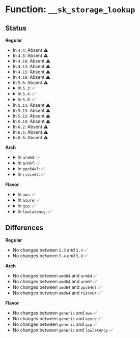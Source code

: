 # Function: <code>__sk_storage_lookup</code>

## Status
<b>Regular</b>
<ul>
<li>
In <code>4.4</code>: Absent ⚠️
</li>
<li>
In <code>4.8</code>: Absent ⚠️
</li>
<li>
In <code>4.10</code>: Absent ⚠️
</li>
<li>
In <code>4.13</code>: Absent ⚠️
</li>
<li>
In <code>4.15</code>: Absent ⚠️
</li>
<li>
In <code>4.18</code>: Absent ⚠️
</li>
<li>
In <code>5.0</code>: Absent ⚠️
</li>
<li>
<details>
<summary>In <code>5.3</code>: ✅</summary>

```c
struct bpf_sk_storage_data *__sk_storage_lookup(struct bpf_sk_storage *sk_storage, struct bpf_sk_storage_map *smap, bool cacheit_lockit);
```

**Collision:** Unique Static

**Inline:** No

**Transformation:** False

**Instances:**

```
In net/core/bpf_sk_storage.c (ffffffff81952a00)
Location: net/core/bpf_sk_storage.c:259
Inline: False
Direct callers:
  - net/core/bpf_sk_storage.c:bpf_sk_storage_get
  - net/core/bpf_sk_storage.c:bpf_fd_sk_storage_lookup_elem
  - net/core/bpf_sk_storage.c:sk_storage_delete
  - net/core/bpf_sk_storage.c:sk_storage_update
  - net/core/bpf_sk_storage.c:sk_storage_update
```
**Symbols:**

```
ffffffff81952a00-ffffffff81952acc: __sk_storage_lookup (STB_LOCAL)
```
</details>
</li>
<li>
<details>
<summary>In <code>5.4</code>: ✅</summary>

```c
struct bpf_sk_storage_data *__sk_storage_lookup(struct bpf_sk_storage *sk_storage, struct bpf_sk_storage_map *smap, bool cacheit_lockit);
```

**Collision:** Unique Static

**Inline:** No

**Transformation:** False

**Instances:**

```
In net/core/bpf_sk_storage.c (ffffffff81988d50)
Location: net/core/bpf_sk_storage.c:261
Inline: False
Direct callers:
  - net/core/bpf_sk_storage.c:bpf_sk_storage_get
  - net/core/bpf_sk_storage.c:bpf_fd_sk_storage_lookup_elem
  - net/core/bpf_sk_storage.c:sk_storage_delete
  - net/core/bpf_sk_storage.c:sk_storage_update
  - net/core/bpf_sk_storage.c:sk_storage_update
```
**Symbols:**

```
ffffffff81988d50-ffffffff81988e1c: __sk_storage_lookup (STB_LOCAL)
```
</details>
</li>
<li>
<details>
<summary>In <code>5.8</code>: ✅</summary>

```c
struct bpf_sk_storage_data *__sk_storage_lookup(struct bpf_sk_storage *sk_storage, struct bpf_sk_storage_map *smap, bool cacheit_lockit);
```

**Collision:** Unique Static

**Inline:** No

**Transformation:** False

**Instances:**

```
In net/core/bpf_sk_storage.c (ffffffff81a60a10)
Location: net/core/bpf_sk_storage.c:262
Inline: False
Direct callers:
  - net/core/bpf_sk_storage.c:bpf_sk_storage_diag_put
  - net/core/bpf_sk_storage.c:bpf_sk_storage_delete
  - net/core/bpf_sk_storage.c:bpf_sk_storage_get
  - net/core/bpf_sk_storage.c:bpf_fd_sk_storage_delete_elem
  - net/core/bpf_sk_storage.c:bpf_fd_sk_storage_lookup_elem
  - net/core/bpf_sk_storage.c:sk_storage_update
  - net/core/bpf_sk_storage.c:sk_storage_update
```
**Symbols:**

```
ffffffff81a60a10-ffffffff81a60abd: __sk_storage_lookup (STB_LOCAL)
```
</details>
</li>
<li>
In <code>5.11</code>: Absent ⚠️
</li>
<li>
In <code>5.13</code>: Absent ⚠️
</li>
<li>
In <code>5.15</code>: Absent ⚠️
</li>
<li>
In <code>5.19</code>: Absent ⚠️
</li>
<li>
In <code>6.2</code>: Absent ⚠️
</li>
<li>
In <code>6.5</code>: Absent ⚠️
</li>
<li>
In <code>6.8</code>: Absent ⚠️
</li>
</ul>
<b>Arch</b>
<ul>
<li>
<details>
<summary>In <code>arm64</code>: ✅</summary>

```c
struct bpf_sk_storage_data *__sk_storage_lookup(struct bpf_sk_storage *sk_storage, struct bpf_sk_storage_map *smap, bool cacheit_lockit);
```

**Collision:** Unique Static

**Inline:** No

**Transformation:** False

**Instances:**

```
In net/core/bpf_sk_storage.c (ffff800010c31388)
Location: net/core/bpf_sk_storage.c:261
Inline: False
Direct callers:
  - net/core/bpf_sk_storage.c:bpf_sk_storage_get
  - net/core/bpf_sk_storage.c:bpf_fd_sk_storage_lookup_elem
  - net/core/bpf_sk_storage.c:sk_storage_delete
  - net/core/bpf_sk_storage.c:sk_storage_update
  - net/core/bpf_sk_storage.c:sk_storage_update
```
**Symbols:**

```
ffff800010c31388-ffff800010c314dc: __sk_storage_lookup (STB_LOCAL)
```
</details>
</li>
<li>
<details>
<summary>In <code>armhf</code>: ✅</summary>

```c
struct bpf_sk_storage_data *__sk_storage_lookup(struct bpf_sk_storage *sk_storage, struct bpf_sk_storage_map *smap, bool cacheit_lockit);
```

**Collision:** Unique Static

**Inline:** No

**Transformation:** False

**Instances:**

```
In net/core/bpf_sk_storage.c (c0d47e0c)
Location: net/core/bpf_sk_storage.c:261
Inline: False
Direct callers:
  - net/core/bpf_sk_storage.c:bpf_sk_storage_get
  - net/core/bpf_sk_storage.c:bpf_fd_sk_storage_lookup_elem
  - net/core/bpf_sk_storage.c:sk_storage_delete
  - net/core/bpf_sk_storage.c:sk_storage_update
  - net/core/bpf_sk_storage.c:sk_storage_update
```
**Symbols:**

```
c0d47e0c-c0d47edc: __sk_storage_lookup (STB_LOCAL)
```
</details>
</li>
<li>
<details>
<summary>In <code>ppc64el</code>: ✅</summary>

```c
struct bpf_sk_storage_data *__sk_storage_lookup(struct bpf_sk_storage *sk_storage, struct bpf_sk_storage_map *smap, bool cacheit_lockit);
```

**Collision:** Unique Static

**Inline:** No

**Transformation:** False

**Instances:**

```
In net/core/bpf_sk_storage.c (c000000000d29f40)
Location: net/core/bpf_sk_storage.c:261
Inline: False
Direct callers:
  - net/core/bpf_sk_storage.c:bpf_sk_storage_get
  - net/core/bpf_sk_storage.c:bpf_fd_sk_storage_lookup_elem
  - net/core/bpf_sk_storage.c:sk_storage_delete
  - net/core/bpf_sk_storage.c:sk_storage_update
  - net/core/bpf_sk_storage.c:sk_storage_update
```
**Symbols:**

```
c000000000d29f40-c000000000d2a090: __sk_storage_lookup (STB_LOCAL)
```
</details>
</li>
<li>
<details>
<summary>In <code>riscv64</code>: ✅</summary>

```c
struct bpf_sk_storage_data *__sk_storage_lookup(struct bpf_sk_storage *sk_storage, struct bpf_sk_storage_map *smap, bool cacheit_lockit);
```

**Collision:** Unique Static

**Inline:** No

**Transformation:** False

**Instances:**

```
In net/core/bpf_sk_storage.c (ffffffe0007a6e86)
Location: net/core/bpf_sk_storage.c:261
Inline: False
Direct callers:
  - net/core/bpf_sk_storage.c:bpf_sk_storage_get
  - net/core/bpf_sk_storage.c:bpf_fd_sk_storage_lookup_elem
  - net/core/bpf_sk_storage.c:sk_storage_delete
  - net/core/bpf_sk_storage.c:sk_storage_update
  - net/core/bpf_sk_storage.c:sk_storage_update
```
**Symbols:**

```
ffffffe0007a6e86-ffffffe0007a6f2c: __sk_storage_lookup (STB_LOCAL)
```
</details>
</li>
</ul>
<b>Flavor</b>
<ul>
<li>
<details>
<summary>In <code>aws</code>: ✅</summary>

```c
struct bpf_sk_storage_data *__sk_storage_lookup(struct bpf_sk_storage *sk_storage, struct bpf_sk_storage_map *smap, bool cacheit_lockit);
```

**Collision:** Unique Static

**Inline:** No

**Transformation:** False

**Instances:**

```
In net/core/bpf_sk_storage.c (ffffffff81928bc0)
Location: net/core/bpf_sk_storage.c:261
Inline: False
Direct callers:
  - net/core/bpf_sk_storage.c:bpf_sk_storage_get
  - net/core/bpf_sk_storage.c:bpf_fd_sk_storage_lookup_elem
  - net/core/bpf_sk_storage.c:sk_storage_delete
  - net/core/bpf_sk_storage.c:sk_storage_update
  - net/core/bpf_sk_storage.c:sk_storage_update
```
**Symbols:**

```
ffffffff81928bc0-ffffffff81928c8c: __sk_storage_lookup (STB_LOCAL)
```
</details>
</li>
<li>
<details>
<summary>In <code>azure</code>: ✅</summary>

```c
struct bpf_sk_storage_data *__sk_storage_lookup(struct bpf_sk_storage *sk_storage, struct bpf_sk_storage_map *smap, bool cacheit_lockit);
```

**Collision:** Unique Static

**Inline:** No

**Transformation:** False

**Instances:**

```
In net/core/bpf_sk_storage.c (ffffffff818e2970)
Location: net/core/bpf_sk_storage.c:261
Inline: False
Direct callers:
  - net/core/bpf_sk_storage.c:bpf_sk_storage_get
  - net/core/bpf_sk_storage.c:bpf_fd_sk_storage_lookup_elem
  - net/core/bpf_sk_storage.c:sk_storage_delete
  - net/core/bpf_sk_storage.c:sk_storage_update
  - net/core/bpf_sk_storage.c:sk_storage_update
```
**Symbols:**

```
ffffffff818e2970-ffffffff818e2a3c: __sk_storage_lookup (STB_LOCAL)
```
</details>
</li>
<li>
<details>
<summary>In <code>gcp</code>: ✅</summary>

```c
struct bpf_sk_storage_data *__sk_storage_lookup(struct bpf_sk_storage *sk_storage, struct bpf_sk_storage_map *smap, bool cacheit_lockit);
```

**Collision:** Unique Static

**Inline:** No

**Transformation:** False

**Instances:**

```
In net/core/bpf_sk_storage.c (ffffffff81979d50)
Location: net/core/bpf_sk_storage.c:261
Inline: False
Direct callers:
  - net/core/bpf_sk_storage.c:bpf_sk_storage_get
  - net/core/bpf_sk_storage.c:bpf_fd_sk_storage_lookup_elem
  - net/core/bpf_sk_storage.c:sk_storage_delete
  - net/core/bpf_sk_storage.c:sk_storage_update
  - net/core/bpf_sk_storage.c:sk_storage_update
```
**Symbols:**

```
ffffffff81979d50-ffffffff81979e1c: __sk_storage_lookup (STB_LOCAL)
```
</details>
</li>
<li>
<details>
<summary>In <code>lowlatency</code>: ✅</summary>

```c
struct bpf_sk_storage_data *__sk_storage_lookup(struct bpf_sk_storage *sk_storage, struct bpf_sk_storage_map *smap, bool cacheit_lockit);
```

**Collision:** Unique Static

**Inline:** No

**Transformation:** False

**Instances:**

```
In net/core/bpf_sk_storage.c (ffffffff8199c280)
Location: net/core/bpf_sk_storage.c:261
Inline: False
Direct callers:
  - net/core/bpf_sk_storage.c:bpf_sk_storage_get
  - net/core/bpf_sk_storage.c:bpf_fd_sk_storage_lookup_elem
  - net/core/bpf_sk_storage.c:sk_storage_delete
  - net/core/bpf_sk_storage.c:sk_storage_update
  - net/core/bpf_sk_storage.c:sk_storage_update
```
**Symbols:**

```
ffffffff8199c280-ffffffff8199c34c: __sk_storage_lookup (STB_LOCAL)
```
</details>
</li>
</ul>

## Differences
<b>Regular</b>
<ul>
<li>
No changes between <code>5.3</code> and <code>5.4</code> ✅
</li>
<li>
No changes between <code>5.4</code> and <code>5.8</code> ✅
</li>
</ul>
<b>Arch</b>
<ul>
<li>
No changes between <code>amd64</code> and <code>arm64</code> ✅
</li>
<li>
No changes between <code>amd64</code> and <code>armhf</code> ✅
</li>
<li>
No changes between <code>amd64</code> and <code>ppc64el</code> ✅
</li>
<li>
No changes between <code>amd64</code> and <code>riscv64</code> ✅
</li>
</ul>
<b>Flavor</b>
<ul>
<li>
No changes between <code>generic</code> and <code>aws</code> ✅
</li>
<li>
No changes between <code>generic</code> and <code>azure</code> ✅
</li>
<li>
No changes between <code>generic</code> and <code>gcp</code> ✅
</li>
<li>
No changes between <code>generic</code> and <code>lowlatency</code> ✅
</li>
</ul>
